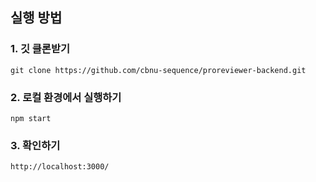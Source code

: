 ## 실행 방법

### 1. 깃 클론받기

```
git clone https://github.com/cbnu-sequence/proreviewer-backend.git
```

### 2. 로컬 환경에서 실행하기

```
npm start
```

### 3. 확인하기

```
http://localhost:3000/
```
